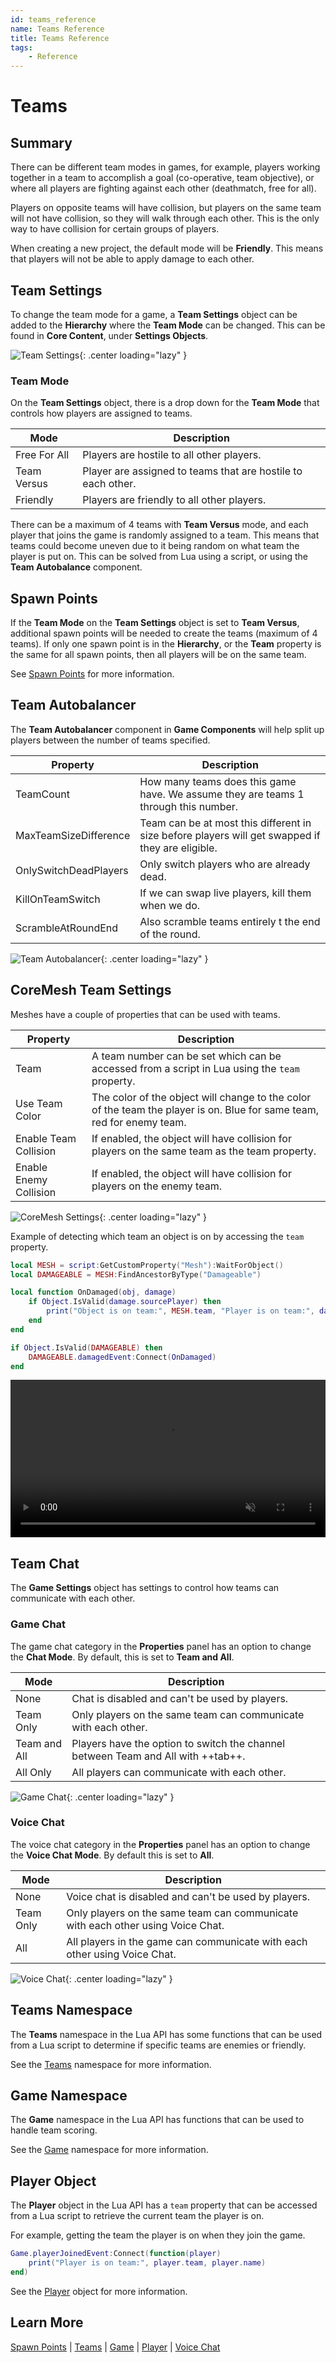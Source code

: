 ```yaml
---
id: teams_reference
name: Teams Reference
title: Teams Reference
tags:
    - Reference
---
```


# Teams

## Summary

There can be different team modes in games, for example, players working together in a team to accomplish a goal (co-operative, team objective), or where all players are fighting against each other (deathmatch, free for all).

Players on opposite teams will have collision, but players on the same team will not have collision, so they will walk through each other. This is the only way to have collision for certain groups of players.

When creating a new project, the default mode will be **Friendly**. This means that players will not be able to apply damage to each other.

## Team Settings

To change the team mode for a game, a **Team Settings** object can be added to the **Hierarchy** where the **Team Mode** can be changed. This can be found in **Core Content**, under **Settings Objects**.

![Team Settings](../img/Scenes/team_settings.png){: .center loading="lazy" }

### Team Mode

On the **Team Settings** object, there is a drop down for the **Team Mode** that controls how players are assigned to teams.

| Mode | Description |
| ---- | ----------- |
| Free For All | Players are hostile to all other players. |
| Team Versus | Player are assigned to teams that are hostile to each other. |
| Friendly | Players are friendly to all other players. |

There can be a maximum of 4 teams with **Team Versus** mode, and each player that joins the game is randomly assigned to a team. This means that teams could become uneven due to it being random on what team the player is put on. This can be solved from Lua using a script, or using the **Team Autobalance** component.

## Spawn Points

If the **Team Mode** on the **Team Settings** object is set to **Team Versus**, additional spawn points will be needed to create the teams (maximum of 4 teams). If only one spawn point is in the **Hierarchy**, or the **Team** property is the same for all spawn points, then all players will be on the same team.

See [Spawn Points](/references/spawnpoints.md) for more information.

## Team Autobalancer

The **Team Autobalancer** component in **Game Components** will help split up players between the number of teams specified.

| Property | Description |
| ---- | ----------- |
| TeamCount | How many teams does this game have. We assume they are teams 1 through this number. |
| MaxTeamSizeDifference | Team can be at most this different in size before players will get swapped if they are eligible. |
| OnlySwitchDeadPlayers | Only switch players who are already dead. |
| KillOnTeamSwitch | If we can swap live players, kill them when we do. |
| ScrambleAtRoundEnd | Also scramble teams entirely t the end of the round. |

![Team Autobalancer](../img/Scenes/team_autobalancer.png){: .center loading="lazy" }

## CoreMesh Team Settings

Meshes have a couple of properties that can be used with teams.

| Property | Description |
| ---- | ----------- |
| Team | A team number can be set which can be accessed from a script in Lua using the `team` property. |
| Use Team Color | The color of the object will change to the color of the team the player is on. Blue for same team, red for enemy team. |
| Enable Team Collision | If enabled, the object will have collision for players on the same team as the team property. |
| Enable Enemy Collision | If enabled, the object will have collision for players on the enemy team. |

![CoreMesh Settings](../img/Scenes/mesh_settings.png){: .center loading="lazy" }

Example of detecting which team an object is on by accessing the `team` property.

```lua
local MESH = script:GetCustomProperty("Mesh"):WaitForObject()
local DAMAGEABLE = MESH:FindAncestorByType("Damageable")

local function OnDamaged(obj, damage)
    if Object.IsValid(damage.sourcePlayer) then
        print("Object is on team:", MESH.team, "Player is on team:", damage.sourcePlayer.team)
    end
end

if Object.IsValid(DAMAGEABLE) then
    DAMAGEABLE.damagedEvent:Connect(OnDamaged)
end
```

<div class="mt-video" style="width:100%">
    <video autoplay muted playsinline controls loop class="center" style="width:100%">
        <source src="/img/Teams/team_example.mp4" type="video/mp4" />
    </video>
</div>

## Team Chat

The **Game Settings** object has settings to control how teams can communicate with each other.

### Game Chat

The game chat category in the **Properties** panel has an option to change the **Chat Mode**. By default, this is set to **Team and All**.

| Mode | Description |
| ---- | ----------- |
| None | Chat is disabled and can't be used by players. |
| Team Only | Only players on the same team can communicate with each other. |
| Team and All | Players have the option to switch the channel between Team and All with ++tab++. |
| All Only | All players can communicate with each other. |

![Game Chat](../img/Scenes/game_chat.png){: .center loading="lazy" }

### Voice Chat

The voice chat category in the **Properties** panel has an option to change the **Voice Chat Mode**. By default this is set to **All**.

| Mode | Description |
| ---- | ----------- |
| None | Voice chat is disabled and can't be used by players. |
| Team Only | Only players on the same team can communicate with each other using Voice Chat. |
| All | All players in the game can communicate with each other using Voice Chat. |

![Voice Chat](../img/Scenes/voice_chat.png){: .center loading="lazy" }

## Teams Namespace

The **Teams** namespace in the Lua API has some functions that can be used from a Lua script to determine if specific teams are enemies or friendly.

See the [Teams](/api/teams.md) namespace for more information.

## Game Namespace

The **Game** namespace in the Lua API has functions that can be used to handle team scoring.

See the [Game](/api/game.md) namespace for more information.

## Player Object

The **Player** object in the Lua API has a `team` property that can be accessed from a Lua script to retrieve the current team the player is on.

For example, getting the team the player is on when they join the game.

```lua
Game.playerJoinedEvent:Connect(function(player)
    print("Player is on team:", player.team, player.name)
end)
```

See the [Player](/api/player.md) object for more information.

## Learn More

[Spawn Points](/references/spawnpoints.md) | [Teams](/api/teams.md) | [Game](/api/game.md) | [Player](/api/player.md) | [Voice Chat](/references/voice_chat.md)
